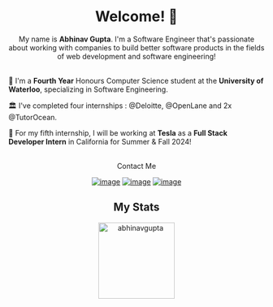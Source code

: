 <h1 align="center"> Welcome! 👋 </h1>

<div align="center">
  My name is <b>Abhinav Gupta</b>. I'm a Software Engineer that's passionate about working with companies to build better software products in the fields of web development and software engineering!
  <br/>
  <br/>
</div>

🏫 I'm a <b>Fourth Year</b> Honours Computer Science student at the <b>University of Waterloo</b>, specializing in Software Engineering.

🏛️ I've completed four internships : @Deloitte, @OpenLane and 2x @TutorOcean.

🚀 For my fifth internship, I will be working at <b>Tesla</b> as a <b>Full Stack Developer Intern</b> in California for Summer & Fall 2024!

<br/>
<div align="center">
  Contact Me
  <br/>
</div>

<div align="center">

[![image](https://img.shields.io/badge/LinkedIn-0077B5?style=for-the-badge&logo=linkedin&logoColor=white)](https://www.linkedin.com/in/abhinavgupta2002/)
[![image](https://img.shields.io/badge/GitHub-100000?style=for-the-badge&logo=github&logoColor=white)](https://github.com/AbhinavGupta2002)
[![image](https://img.shields.io/badge/EMail-0078D4?style=for-the-badge&logo=microsoft-outlook&logoColor=white)](mailto:a363gupt@uwaterloo.ca)

</div>

<h2 align="center">My Stats</h1>

<div align= "center">
  <img height="150" src="https://github-readme-streak-stats.herokuapp.com/?user=AbhinavGupta2002&theme=dark" alt="abhinavgupta" />
</div>
